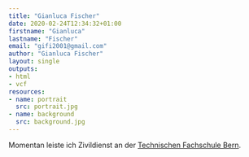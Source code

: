 ```yaml
---
title: "Gianluca Fischer"
date: 2020-02-24T12:34:32+01:00
firstname: "Gianluca"
lastname: "Fischer"
email: "gifi2001@gmail.com"
author: "Gianluca Fischer"
layout: single
outputs:
- html
- vcf
resources:
- name: portrait
  src: portrait.jpg
- name: background
  src: background.jpg
---
```


Momentan leiste ich Zivildienst an der [Technischen Fachschule Bern](https://www.tfbern.ch/).